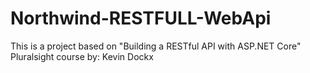 # Northwind-RESTFULL-WebApi
This is a project based on "Building a RESTful API with ASP.NET Core" Pluralsight course by: Kevin Dockx
